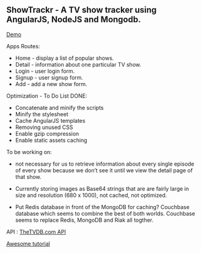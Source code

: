ShowTrackr - A TV show tracker using AngularJS, NodeJS and Mongodb.
---
[Demo](http://nixsiow.com/showtrackr)

Apps Routes:
* Home - display a list of popular shows.
* Detail - information about one particular TV show.
* Login - user login form.
* Signup - user signup form.
* Add - add a new show form.

Optimization - To Do List
DONE:
* Concatenate and minify the scripts
* Minify the stylesheet
* Cache AngularJS templates
* Removing unused CSS
* Enable gzip compression
* Enable static assets caching

To be working on:
* not necessary for us to retrieve information about every single episode of every show because we don’t see it until we view the detail page of that show.

* Currently storing images as Base64 strings that are are fairly large in size and resolution (680 x 1000), not cached, not optimized.

* Put Redis database in front of the MongoDB for caching?  Couchbase database which seems to combine the best of both worlds. Couchbase seems to replace Redis, MongoDB and Riak all togther.

API : [TheTVDB.com API](http://thetvdb.com/)

[Awesome tutorial](http://sahatyalkabov.com/create-a-tv-show-tracker-using-angularjs-nodejs-and-mongodb/)
